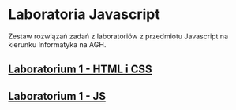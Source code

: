 # Laboratoria Javascript
Zestaw rozwiązań zadań z laboratoriów z przedmiotu Javascript na kierunku Informatyka na AGH.
## [Laboratorium 1 - HTML i CSS](./lab-1/)
## [Laboratorium 1 - JS](./lab-2/)